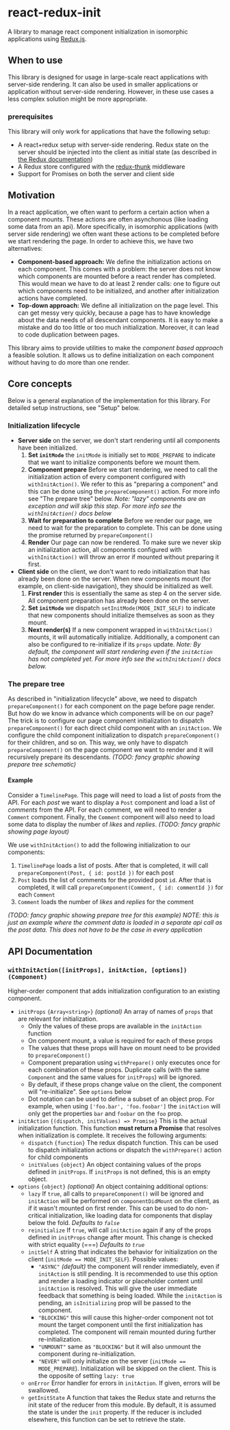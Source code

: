 # react-redux-init
A library to manage react component initialization in isomorphic applications using [Redux.js](http://redux.js.org).

## When to use
This library is designed for usage in large-scale react applications with server-side rendering. It can also be used in smaller applications or application without server-side rendering. However, in these use cases a less complex solution might be more appropriate.

### prerequisites
This library will only work for applications that have the following setup:
 - A react+redux setup with server-side rendering. Redux state on the server should be injected into the client as initial state (as described in [the Redux documentation](http://redux.js.org/docs/recipes/ServerRendering.html))
 - A Redux store configured with the [redux-thunk](https://github.com/gaearon/redux-thunk) middleware
 - Support for Promises on both the server and client side

## Motivation
In a react application, we often want to perform a certain action when a component mounts. These actions are often asynchonous (like loading some data from an api). More specifically, in isomorphic applications (with server side rendering) we often want these actions to be completed before we start rendering the page. In order to achieve this, we have two alternatives:
 - **Component-based approach:** We define the initialization actions on each component. This comes with a problem: the server does not know which components are mounted before a react render has completed. This would mean we have to do at least 2 render calls: one to figure out which components need to be initialized, and another after initialization actions have completed.
 - **Top-down approach:** We define all initialization on the page level. This can get messy very quickly, because a page has to have knowledge about the data needs of all descendant components. It is easy to make a mistake and do too little or too much initialization. Moreover, it can lead to code duplication between pages.

This library aims to provide utilities to make the *component based approach* a feasible solution. It allows us to define initialization on each component without having to do more than one render.

## Core concepts
Below is a general explanation of the implementation for this library. For detailed setup instructions, see "Setup" below.

### Initialization lifecycle
 - **Server side** on the server, we don't start rendering until all components have been initialized.
   1. **Set `initMode`** the `initMode` is initially set to `MODE_PREPARE` to indicate that we want to initialize components before we mount them.
   2. **Component prepare** Before we start rendering, we need to call the initialization action of every component configured with `withInitAction()`. We refer to this as "preparing a component" and this can be done using the `prepareComponent()` action. For more info see "The prepare tree" below.
_Note: "lazy" components are an exception and will skip this step. For more info see the `withInitAction()` docs below_
   3. **Wait for preparation to complete** Before we render our page, we need to wait for the preparation to complete. This can be done using the promise returned by `prepareComponent()`
   4. **Render** Our page can now be rendered. To make sure we never skip an initialization action, all components configured with `withInitAction()` will throw an error if mounted without preparing it first.
 - **Client side** on the client, we don't want to redo initialization that has already been done on the server. When new components mount (for example, on client-side navigation), they should be initialized as well.
   1. **First render** this is essentially the same as step 4 on the server side. All component preparation has already been done on the server.
   2. **Set `initMode`** we dispatch `setInitMode(MODE_INIT_SELF)` to indicate that new components should initialize themselves as soon as they mount.
   3. **Next render(s)** If a new component wrapped in `withInitAction()` mounts, it will automatically initialize. Additionally, a component can also be configured to re-initialize if its `props` update.
_Note: By default, the component will start rendering even if the `initAction` has not completed yet. For more info see the `withInitAction()` docs below._

### The prepare tree
As described in "initialization lifecycle" above, we need to dispatch `prepareComponent()` for each component on the page before page render. But how do we know in advance which components will be on our page? The trick is to configure our page component initialization to dispatch `prepareComponent()` for each direct child component with an `initAction`. We configure the child component initialization to dispatch `prepareComponent()` for their children, and so on. This way, we only have to dispatch `prepareComponent()` on the page component we want to render and it will recursively prepare its descendants.
_(TODO: fancy graphic showing prepare tree schematic)_

#### Example
Consider a `TimelinePage`. This page will need to load a list of _posts_ from the API. For each _post_ we want to display a `Post` component and load a list of _comments_ from the API. For each comment, we will need to render a `Comment` component. Finally, the `Comment` component will also need to load some data to display the number of _likes_ and _replies_.
_(TODO: fancy graphic showing page layout)_

We use `withInitAction()` to add the following initialization to our components:
 1. `TimelinePage` loads a list of posts. After that is completed, it will call `prepareComponent(Post, { id: postId })` for each post
 2. `Post` loads the list of comments for the provided post `id`. After that is completed, it will call `prepareComponent(Comment, { id: commentId })` for each `Comment`
 3. `Comment` loads the number of _likes_ and _replies_ for the comment

_(TODO: fancy graphic showing prepare tree for this example)_
_NOTE: this is just an example where the comment data is loaded in a separate api call as the post data. This does not have to be the case in every application_

## API Documentation
### `withInitAction([initProps], initAction, [options])(Component)`
Higher-order component that adds initialization configuration to an existing component.
 - `initProps` `{Array<string>}` _(optional)_ An array of names of `props` that are relevant for initialization.
   - Only the values of these props are available in the `initAction` function
   - On component mount, a value is required for each of these props
   - The values that these props will have on mount need to be provided to `prepareComponent()`
   - Component preparation using `withPrepare()` only executes once for each combination of these props. Duplicate calls (with the same `Component` and the same values for `initProps`) will be ignored.
   - By default, if these props change value on the client, the component will "re-initialize". See `options` below
   - Dot notation can be used to define a subset of an object prop. For example, when using `['foo.bar', 'foo.foobar']` the `initAction`  will only get the properties `bar` and `foobar` on the `foo` prop.
 - `initAction` `{(dispatch, initValues) => Promise}` This is the actual initialization function. This function **must return a Promise** that resolves when initialization is complete. It receives the following arguments:
   - `dispatch` `{function}` The redux dispatch function. This can be used to dispatch initialization actions or dispatch the `withPrepare()` action for child components
   - `initValues` `{object}` An object containing values of the props defined in `initProps`. If `initProps` is not defined, this is an empty object.
 - `options` `{object}` _(optional)_ An object containing additional options:
   - `lazy` If `true`, all calls to `prepareComponent()` will be ignored and `initAction` will be performed on `componentDidMount` on the client, as if it wasn't mounted on first render. This can be used to do non-critical initialization, like loading data for components that display below the fold. _Defaults to `false`_
   - `reinitialize` If `true`, will call `initAction` again if any of the props defined in `initProps` change after mount. This change is checked with strict equality (===) _Defaults to `true`_
   - `initSelf` A string that indicates the behavior for initialization on the client (`initMode == MODE_INIT_SELF`). Possible values:
     - `"ASYNC"` _(default)_ the component will render immediately, even if `initAction` is still pending. It is recommended to use this option and render a loading indicator or placeholder content until `initAction` is resolved. This will give the user immediate feedback that something is being loaded. While the `initAction` is pending, an `isInitializing` prop will be passed to the component.
     - `"BLOCKING"` this will cause this higher-order component not tot mount the target component until the first initialization has completed. The component will remain mounted during further re-initialization.
     - `"UNMOUNT"` same as `"BLOCKING"` but it will also unmount the component during re-initialization.
     - `"NEVER"` will only initialize on the server (`initMode == MODE_PREPARE`). Initialization will be skipped on the client. This is the opposite of setting `lazy: true`
   - `onError` Error handler for errors in `initAction`.  If given, errors will be swallowed.
   - `getInitState` A function that takes the Redux state and returns the init state of the reducer from this module. By default, it is assumed the state is under the `init` property. If the reducer is included elsewhere, this function can be set to retrieve the state.
